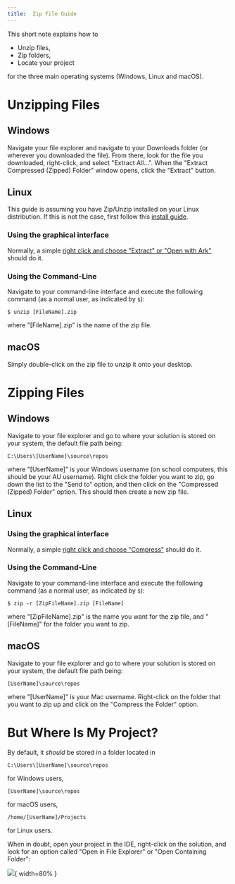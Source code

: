 ```yaml
---
title:  Zip File Guide
---
```


This short note explains how to

- Unzip files, 
- Zip folders,
- Locate your project

for the three main operating systems (Windows, Linux and macOS).


# Unzipping Files

## Windows

Navigate your file explorer and navigate to your Downloads folder (or wherever you downloaded the file). From there, look for the file you downloaded, right-click, and select "Extract All…".
When the "Extract Compressed (Zipped) Folder" window opens, click the "Extract" button.

## Linux

This guide is assuming you have Zip/Unzip installed on your Linux distribution.
If this is not the case, first follow this [install guide](https://www.tecmint.com/install-zip-and-unzip-in-linux/).

### Using the graphical interface

Normally, a simple [right click and choose "Extract" or "Open with Ark"](https://www.wikihow.tech/Unzip-Files-in-Linux) should do it.

### Using the Command-Line

Navigate to your command-line interface and execute the following command (as a normal user, as indicated by `$`):

```{.text}
$ unzip [FileName].zip
```

where "[FileName].zip" is the name of the zip file.

## macOS

Simply double-click on the zip file to unzip it onto your desktop.

# Zipping Files

## Windows

Navigate to your file explorer and go to where your solution is stored on your system, the default file path being:

```{.text}
C:\Users\[UserName]\source\repos
```

where "[UserName]" is your Windows username (on school computers, this should be your AU username).
Right click the folder you want to zip, go down the list to the "Send to" option, and then click on the "Compressed (Zipped) Folder" option.
This should then create a new zip file.

## Linux

### Using the graphical interface

Normally, a simple [right click and choose "Compress"](https://www.wikihow.com/Make-a-Zip-File-in-Linux) should do it.

### Using the Command-Line

Navigate to your command-line interface and execute the following command (as a normal user, as indicated by `$`):

```{.text}
$ zip -r [ZipFileName].zip [FileName]
```

where "[ZipFileName].zip" is the name you want for the zip file, and "[FileName]" for the folder you want to zip.

## macOS

Navigate to your file explorer and go to where your solution is stored on your system, the default file path being:

```{.text}
[UserName]\source\repos
```

where "[UserName]" is your Mac username.
Right-click on the folder that you want to zip up and click on the "Compress the Folder" option.

# But Where Is My Project?

By default, it _should_ be stored in a folder located in 

```{.text}
C:\Users\[UserName]\source\repos
```

for Windows users,


```{.text}
[UserName]\source\repos
```

for macOS users,

```{.text}
/home/[UserName]/Projects
````

for Linux users.

When in doubt, open your project in the IDE, right-click on the solution, and look for an option called "Open in File Explorer" or "Open Containing Folder":

![](img/open_containing_folder.png){ width=80% }
